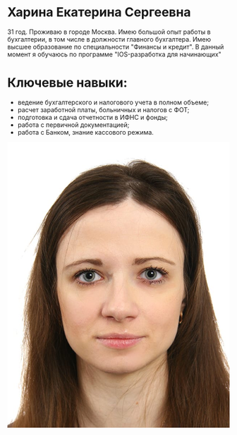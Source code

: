 # Харина Екатерина Сергеевна

31 год. Проживаю в городе Москва. Имею большой опыт работы в бухгалтерии, в том числе в должности главного бухгалтера. Имею высшее образование по специальности "Финансы и кредит". В данный момент я обучаюсь по программе "IOS-разработка для начинающих"

 # Ключевые навыки:
 <ul>
 	<li> ведение бухгалтерского и налогового учета в полном объеме;
 	<li> расчет заработной платы, больничных и налогов с ФОТ;
 	<li> подготовка и сдача отчетности в ИФНС и фонды;
 	<li> работа с первичной документацией;
 	<li> работа с Банком, знание кассового режима.
 		</ul>


![photo](/img//photo.jpeg)


